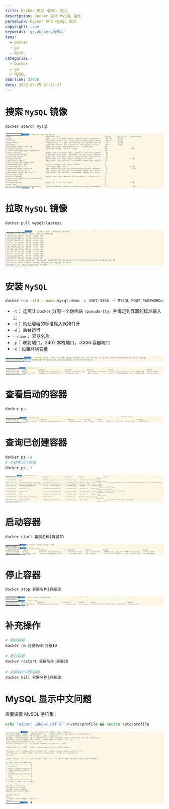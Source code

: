 ```yaml
---
title: Docker 启动 MySQL 指北
description: Docker 启动 MySQL 指北
permalink: Docker 启动 MySQL 指北
copyright: true
keywords: 'go,docker,MySQL'
tags:
  - Docker
  - go
  - MySQL
categories:
  - Docker
  - go
  - MySQL
abbrlink: 32426
date: 2022-07-29 21:27:17
---
```


# 搜索 `MySQL` 镜像
```Bash
docker search mysql
```

![](https://raw.githubusercontent.com/Bogon/blog_images/main/docker-mysql/docker-mysql-01.png)

<!--more--->

# 拉取 `MySQL` 镜像
```Bash
docker pull mysql:lastest
```

![](https://raw.githubusercontent.com/Bogon/blog_images/main/docker-mysql/docker-mysql-02.png)

# 安装 `MySQL`
```Bash
docker run -itd --name mysql-demo -p 3307:3306 -e MYSQL_ROOT_PASSWORD=123456 mysql
```

+ `-t`： 选项让 `Docker` 分配一个伪终端`（pseudo-tty）`并绑定到容器的标准输入上
+ `-i`： 则让容器的标准输入保持打开
+ `-d`： 后台运行
+ `--name`： 容器名称
+ `-p`： 映射端口，3307 本机端口，:3306 容器端口
+ `-e`：设置环境变量

![](https://raw.githubusercontent.com/Bogon/blog_images/main/docker-mysql/docker-mysql-03.png)


![](https://raw.githubusercontent.com/Bogon/blog_images/main/docker-mysql/docker-mysql-04.png)


# 查看启动的容器
```Bash
docker ps
```

![](https://raw.githubusercontent.com/Bogon/blog_images/main/docker-mysql/docker-mysql-06.png)

# 查询已创建容器
```Bash
docker ps -a
# 创建在运行容器
docker ps -s
```

![](https://raw.githubusercontent.com/Bogon/blog_images/main/docker-mysql/docker-mysql-05.png)

# 启动容器
```Bash
docker start 容器名称|容器ID
```

![](https://raw.githubusercontent.com/Bogon/blog_images/main/docker-mysql/docker-mysql-07.png)

# 停止容器
```Bash
docker stop 容器名称|容器ID
```

![](https://raw.githubusercontent.com/Bogon/blog_images/main/docker-mysql/docker-mysql-08.png)

# 补充操作
```Bash
# 删除容器
docker rm 容器名称|容器ID

# 重启容器
docker restart 容器名称|容器ID

# 杀掉运行中的容器
docker kill 容器名称|容器ID
```

# MySQL 显示中文问题
需要设置 MySQL 字符集：
```Bash
echo "export LANG=C.UTF-8" >>/etc/profile && source /etc/profile
```

![](https://raw.githubusercontent.com/Bogon/blog_images/main/docker-mysql/docker-mysql-10.png)

